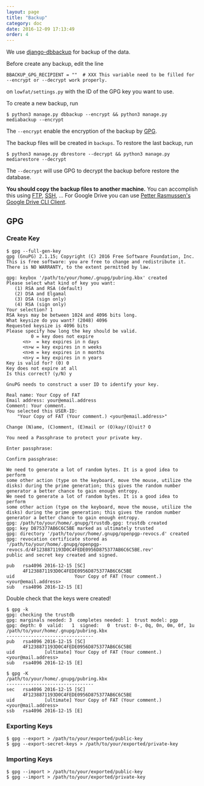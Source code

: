 ```yaml
---
layout: page
title: "Backup"
category: doc
date: 2016-12-09 17:13:49
order: 4
---
```

We use [django-dbbackup](http://django-dbbackup.readthedocs.io/)
for backup of the data.

Before create any backup, edit the line

~~~
BBACKUP_GPG_RECIPIENT = ""  # XXX This variable need to be filled for --encrypt or --decrypt work properly.
~~~

on `lowfat/settings.py` with the ID of the GPG key you want to use.

To create a new backup, run

~~~
$ python3 manage.py dbbackup --encrypt && python3 manage.py mediabackup --encrypt
~~~

The `--encrypt` enable the encryption of the backup by [GPG](https://www.gnupg.org/).

The backup files will be created in `backups`. To restore the last backup, run

~~~
$ python3 manage.py dbrestore --decrypt && python3 manage.py mediarestore --decrypt
~~~

The `--decrypt` will use GPG to decrypt the backup before restore the database.

**You should copy the backup files to another machine.** You can accomplish this using [FTP](https://en.wikipedia.org/wiki/File_Transfer_Protocol), [SSH](https://en.wikipedia.org/wiki/Secure_Shell), ... For Google Drive you can use [Petter Rasmussen's Google Drive CLI Client](https://github.com/prasmussen/gdrive).

## GPG

### Create Key

~~~
$ gpg --full-gen-key
gpg (GnuPG) 2.1.15; Copyright (C) 2016 Free Software Foundation, Inc.
This is free software: you are free to change and redistribute it.
There is NO WARRANTY, to the extent permitted by law.

gpg: keybox '/path/to/your/home/.gnupg/pubring.kbx' created
Please select what kind of key you want:
   (1) RSA and RSA (default)
   (2) DSA and Elgamal
   (3) DSA (sign only)
   (4) RSA (sign only)
Your selection? 1
RSA keys may be between 1024 and 4096 bits long.
What keysize do you want? (2048) 4096
Requested keysize is 4096 bits
Please specify how long the key should be valid.
         0 = key does not expire
      <n>  = key expires in n days
      <n>w = key expires in n weeks
      <n>m = key expires in n months
      <n>y = key expires in n years
Key is valid for? (0) 0
Key does not expire at all
Is this correct? (y/N) y

GnuPG needs to construct a user ID to identify your key.

Real name: Your Copy of FAT
Email address: your@email.address
Comment: Your comment.
You selected this USER-ID:
    "Your Copy of FAT (Your comment.) <your@email.address>"

Change (N)ame, (C)omment, (E)mail or (O)kay/(Q)uit? O

You need a Passphrase to protect your private key.    

Enter passphrase:

Confirm passphrase:

We need to generate a lot of random bytes. It is a good idea to perform
some other action (type on the keyboard, move the mouse, utilize the
disks) during the prime generation; this gives the random number
generator a better chance to gain enough entropy.
We need to generate a lot of random bytes. It is a good idea to perform
some other action (type on the keyboard, move the mouse, utilize the
disks) during the prime generation; this gives the random number
generator a better chance to gain enough entropy.
gpg: /path/to/your/home/.gnupg/trustdb.gpg: trustdb created
gpg: key D875377AB6C6C5BE marked as ultimately trusted
gpg: directory '/path/to/your/home/.gnupg/openpgp-revocs.d' created
gpg: revocation certificate stored as '/path/to/your/home/.gnupg/openpgp-revocs.d/4F1238871193D0C4FEDE0956D875377AB6C6C5BE.rev'
public and secret key created and signed.

pub   rsa4096 2016-12-15 [SC]
      4F1238871193D0C4FEDE0956D875377AB6C6C5BE
uid                      Your Copy of FAT (Your comment.) <your@email.address>
sub   rsa4096 2016-12-15 [E]
~~~

Double check that the keys were created!

~~~
$ gpg -k
gpg: checking the trustdb
gpg: marginals needed: 3  completes needed: 1  trust model: pgp
gpg: depth: 0  valid:   1  signed:   0  trust: 0-, 0q, 0n, 0m, 0f, 1u
/path/to/your/home/.gnupg/pubring.kbx
--------------------------------
pub   rsa4096 2016-12-15 [SC]
      4F1238871193D0C4FEDE0956D875377AB6C6C5BE
uid           [ultimate] Your Copy of FAT (Your comment.) <your@mail.address>
sub   rsa4096 2016-12-15 [E]

$ gpg -K 
/path/to/your/home/.gnupg/pubring.kbx
--------------------------------
sec   rsa4096 2016-12-15 [SC]
      4F1238871193D0C4FEDE0956D875377AB6C6C5BE
uid           [ultimate] Your Copy of FAT (Your comment.) <your@mail.address>
ssb   rsa4096 2016-12-15 [E]

~~~

### Exporting Keys

~~~
$ gpg --export > /path/to/your/exported/public-key
$ gpg --export-secret-keys > /path/to/your/exported/private-key
~~~

### Importing Keys

~~~
$ gpg --import > /path/to/your/exported/public-key
$ gpg --import > /path/to/your/exported/private-key
~~~
